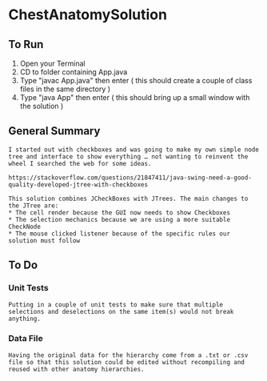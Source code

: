 # ChestAnatomySolution

## To Run
1. Open your Terminal 
2. CD to folder containing App.java
3. Type "javac App.java" then enter ( this should create a couple of class files in the same directory )
4. Type "java App" then enter ( this should bring up a small window with the solution )

## General Summary 
    I started out with checkboxes and was going to make my own simple node tree and interface to show everything … not wanting to reinvent the wheel I searched the web for some ideas. 
    
    https://stackoverflow.com/questions/21847411/java-swing-need-a-good-quality-developed-jtree-with-checkboxes
    
    This solution combines JCheckBoxes with JTrees. The main changes to the JTree are: 
    * The cell render because the GUI now needs to show Checkboxes
    * The selection mechanics because we are using a more suitable CheckNode
    * The mouse clicked listener because of the specific rules our solution must follow


## To Do
### Unit Tests
    Putting in a couple of unit tests to make sure that multiple selections and deselections on the same item(s) would not break anything. 

### Data File
    Having the original data for the hierarchy come from a .txt or .csv file so that this solution could be edited without recompiling and reused with other anatomy hierarchies.

